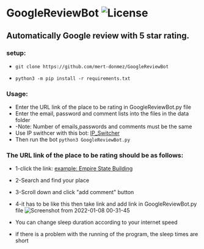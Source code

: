 # GoogleReviewBot ![License](https://img.shields.io/badge/License-MIT-red.svg)
## Automatically Google review  with 5 star rating.



### setup:
- `git clone https://github.com/mert-donmez/GoogleReviewBot`

- `python3 -m pip install -r requirements.txt`

### Usage:
- Enter the URL link of the place to be rating in GoogleReviewBot.py file
- Enter the email, password and comment lists into the files in the data folder
- -Note: Number of emails,passwords and comments must be the same 
- Use IP swithcer with this bot: [IP_Switcher](https://github.com/mert-donmez/IP_Degistirici)
- Then run the bot `python3 GoogleReviewBot.py`



### The URL link of the place to be rating should be as follows:

- 1-click the link: 
[example: Empire State Building](https://www.google.com/search?q=empire+state+building&biw=1920&bih=841&tbm=lcl&sxsrf=AOaemvKtJq3ct8p65NL3BUMpvXtXXWJ2Ww%3A1641592752932&ei=sLfYYZmvONiRxc8PwLqiiA8&oq=empire+state&gs_l=psy-ab.1.1.35i39k1j0i433i67k1j0i512k1l7j0i67k1.63774.65241.0.67175.12.10.0.0.0.0.384.1764.0j1j5j1.7.0....0...1c.1.64.psy-ab..5.7.1764...0i512i433k1j0i512i433i131k1j0i512i457k1.0.-OO0zl_w5LU#rlfi=hd:;si:15074921902713971043,l,ChVlbXBpcmUgc3RhdGUgYnVpbGRpbmdIn6MFWicQAhgAGAEYAiIVZW1waXJlIHN0YXRlIGJ1aWxkaW5nKgIIAjICZW6SARJ0b3VyaXN0X2F0dHJhY3Rpb24,y,IYrXyp60Thk;mv:[[40.74862047731903,-73.98542683213199],[40.74826052268097,-73.98590196786799]])

- 2-Search and find your place

- 3-Scroll down and click "add comment" button

- 4-it has to be like this then take link and add link in GoogleReviewBot.py file
![Screenshot from 2022-01-08 00-31-45](https://user-images.githubusercontent.com/83416622/148614341-f61c874c-92a1-425b-89d4-57059b035b43.png)

- You can change sleep duration according to your internet speed
- if there is a problem with the running of the program, the sleep times are short




